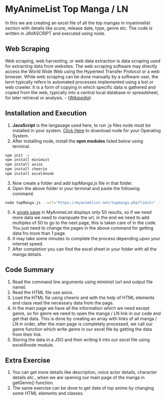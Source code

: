 # MyAnimeList Top Manga / LN
In this we are creating an excel file of all the top mangas in myanimelist section with details like score, release date, type, genre etc. The code is written in JAVASCRIPT and executed using node. 
## Web Scraping
Web scraping, web harvesting, or web data extraction is data scraping used for extracting data from websites. The web scraping software may directly access the World Wide Web using the Hypertext Transfer Protocol or a web browser. While web scraping can be done manually by a software user, the term typically refers to automated processes implemented using a bot or web crawler. It is a form of copying in which specific data is gathered and copied from the web, typically into a central local database or spreadsheet, for later retrieval or analysis. - ([_Wikipedia_](https://en.wikipedia.org/wiki/Web_scraping))

## Installation and Execution

1. **JavaScript** is the langauage used here, to run .js files node must be installed in your system. [Click Here](https://nodejs.org/en/download/) to download node for your Operating System.   
3. After installing node, install the **npm modules** listed below using terminal.

```bash
npm init -y
npm install minimist
npm install axios
npm install cheerio
npm install excel4node
```
3. Now create a folder and add *topManga.js* file in that folder.
4. Open the above folder in your terminal and paste the following command.
```bash
node topManga.js --url="https://myanimelist.net/topmanga.php?limit=" --pages=1 --file=manga1.xls
``` 
5. A [single page](https://myanimelist.net/topmanga.php) in MyAnimeList displays only 50 results, so if we need more data we need to manipuate the url, in the end we need to add multiples of 50 to go to the next page, this is taken care of in the code. You just need to change the pages in the above command for getting data fro more than 1 page.
6. It may take some minutes to complete the process depending upon your internet speed.
7. After completion you can find the excel sheet in your folder with all the manga details.

## Code Summary
1. Read the command line arguments using minimist (url and output file name).
2. Read the HTML file use axios.
3. Load the HTML fie using cheerio and with the help of HTML elements and class read the necessary data from the page.
4. In the main page we have all the information which we need except genre, so for genre we need to open the manga / LN link in our code and get that data. This is done by creating an array with links of all manga / LN in order, after the main page is completely processed, we call our genre function which write genre in our excel file by getting the data from their link.
5. Storing the data in a JSO and then writing it into our excel file using excel4node module.

## Extra Exercise
1. You can get more details like description, voice actor details, character details etc., when we are opening our main page of the manga in getGenre() function.
2. The same exercise can be done to get data of top anime by changing some HTML elements and classes.
